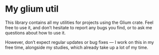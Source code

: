 # My glium util

This library contains all my utilities for projects using the Glium crate.
Feel free to use it, and don’t hesitate to report any bugs you find,
or to ask me questions about how to use it.

However, don’t expect regular updates or bug fixes — I work on this in my free time,
alongside my studies, which already take up a lot of my time.
